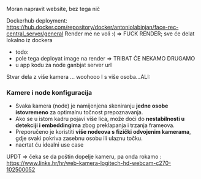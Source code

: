 Moran napravit website, bez tega nič

Dockerhub deployment: https://hub.docker.com/repository/docker/antoniolabinjan/face-rec-central_server/general
Render me ne voli :( => FUCK RENDER; sve će delat lokalno iz dockera
- todo:
- pole tega deployat image na render => TRIBAT ĆE NEKAMO DRUGAMO
- u app kodu za node ganbjat server url

Stvar dela z više kamera ... woohooo
I s više osoba...ALI:
### Kamere i node konfiguracija

- Svaka kamera (node) je namijenjena skeniranju **jedne osobe istovremeno** za optimalnu točnost prepoznavanja.
- Ako se u istom kadru pojavi više lica, može doći do **nestabilnosti u detekciji i embeddingima** zbog preklapanja i trzanja frameova.
- Preporučeno je koristiti **više nodeova s fizički odvojenim kamerama**, gdje svaki pokriva zasebnu osobu ili ulaznu točku.
- nacrtat ću idealni use case

UPDT => čeka se da poštin dopelje kameru, pa onda rokamo : https://www.links.hr/hr/web-kamera-logitech-hd-webcam-c270-102500052
